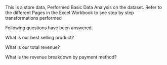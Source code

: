 
This is a store data, Performed Basic Data Analysis on the dataset. Refer to the different Pages in the Excel Workbook to see step by step transformations performed

Following questions have been answered.

What is our best selling product?

What is our total revenue?

What is the revenue breakdown by payment method?
